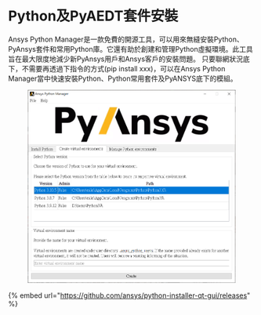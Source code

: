 # Python及PyAEDT套件安裝

Ansys Python Manager是一款免費的開源工具，可以用來無縫安裝Python、PyAnsys套件和常用Python庫。它還有助於創建和管理Python虛擬環境。此工具旨在最大限度地減少新PyAnsys用戶和Ansys客戶的安裝問題。 只要聯網狀況底下，不需要再透過下指令的方式(pip install xxx)，可以在Ansys Python Manager當中快速安裝Python、Python常用套件及PyANSYS底下的模組。

<figure><img src="../.gitbook/assets/image.png" alt=""><figcaption></figcaption></figure>

{% embed url="https://github.com/ansys/python-installer-qt-gui/releases" %}
